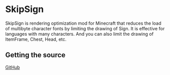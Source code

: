 # SkipSign

SkipSign is rendering optimization mod for Minecraft that reduces the load of
multibyte character fonts by limiting the drawing of Sign.
It is effective for languages ​​with many characters.
And you can also limit the drawing of ItemFrame, Chest, Head, etc.

## Getting the source

[GitHub](https://github.com/fubira/SkipSign.git)
